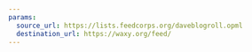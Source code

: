 ```yaml
---
params:
  source_url: https://lists.feedcorps.org/daveblogroll.opml
  destination_url: https://waxy.org/feed/
---
```

